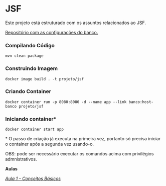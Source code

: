 # JSF

Este projeto está estruturado com os assuntos relacionados ao JSF.

[Repositório com as configurações do banco.](https://github.com/ARJOM/ads-dac-jsf)
### Compilando Código
```
mvn clean package
```

### Construindo Imagem
```
docker image build . -t projeto/jsf
```

### Criando Container
```
docker container run -p 8080:8080 -d --name app --link banco:host-banco projeto/jsf
```

### Iniciando container*
```
docker container start app
```


\* O passo de criação já executa na primeira vez, portanto só precisa iniciar o container após a segunda vez usando-o.


OBS: pode ser necessário executar os comandos acima com privilégios admnistrativos.

**Aulas**

*[Aula 1 - Conceitos Básicos ](https://github.com/ifpb-disciplinas-2021-1/ads-dac-jsf/commit/)*